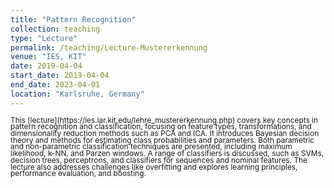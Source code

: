 ```yaml
---
title: "Pattern Recognition"
collection: teaching
type: "Lecture"
permalink: /teaching/Lecture-Mustererkennung
venue: "IES, KIT"
date: 2019-04-04
start_date: 2019-04-04
end_date: 2023-04-01
location: "Karlsruhe, Germany"
---
```


<span style="font-size: 0.85em; line-height: 0.9;">
This [lecture](https://ies.iar.kit.edu/lehre_mustererkennung.php) covers key concepts in pattern recognition and classification, focusing on feature types, transformations, and dimensionality reduction methods such as PCA and ICA. It introduces Bayesian decision theory and methods for estimating class probabilities and parameters. Both parametric and non-parametric classification techniques are presented, including maximum likelihood, k-NN, and Parzen windows. A range of classifiers is discussed, such as SVMs, decision trees, perceptrons, and classifiers for sequences and nominal features. The lecture also addresses challenges like overfitting and explores learning principles, performance evaluation, and boosting.
</span>